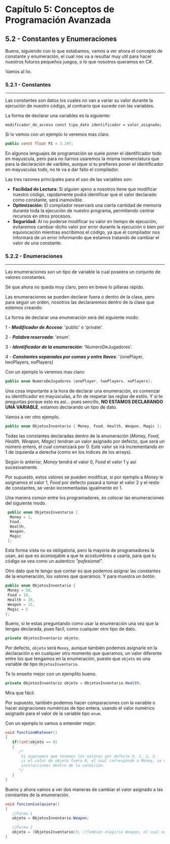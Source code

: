 # Capítulo 5: Conceptos de Programación Avanzada
## 5.2 - Constantes y Enumeraciones
Bueno, siguiendo con lo que estabamos, vamos a ver ahora el concepto de constante y enumeración, el cual nos va a resultar muy util para hacer nuestros futuros pequeños juegos, o lo que nosotros queramos en C#.

Vamos al lio.

### 5.2.1 - Constantes
---
 Las constantes son datos los cuales no van a variar su valor durante la ejecución de nuestro código, al contrario que sucede con las variables.

 La forma de declarar una variables es la siguiente:

 ```
 modificador_de_acceso const tipo_dato identificador = valor_asignado;
 ```

 Si lo vemos con un ejemplo lo veremos mas claro.

 ```c#
 public const float PI = 3.14f;
 ```

 En algunos lenguajes de programación se suele poner el identificador todo en mayuscula, pero para no liarnos usaremos la misma nomenclatura que para la declaración de varibles, aunque si tu prefieres poner el identificador en mayusculas todo, no te va a dar fallo el compilador.

 Las tres razones principales para el uso de las variables son:


  * __Facilidad de Lectura:__ Si alguien ajeno a nosotros tiene que modificar nuestro código, rapidamente podrá identificar que el valor declarado como constante, será inamovible.
  * __Optimización:__ El compilador reservará una cierta cantidad de memoria durante toda la ejecución de nuestro programa, permitiendo centrar recursos en otros procesos.
  * __Seguridad:__ Al no poderse modificar su valor en tiempo de ejecución, evitaremos cambiar dicho valor por error durante la ejecución o bien por equivocación mientras escribimos el código, ya que el compilador nos informará de un error informando que estamos tratando de cambiar el valor de una constante.

### 5.2.2 - Enumeraciones
--- 
 Las enumeraciones son un tipo de variable la cual poseera un conjunto de valores constantes.

 Sé que ahora no queda muy claro, pero en breve lo pillaras rápido.

 Las enumeraciones se pueden declarar fuera o dentro de la clase, pero para seguir un orden, nosotros las declararemos dentro de la clase que estemos creando.

 La forma de declarar una enumeración será del siguiente modo:

  1 - _**Modificador de Acceso**_: 'public' o 'private'.

  2 - _**Palabra reservada**_: 'enum'.

  3 - _**Identificador de la enumeración**_: 'NumeroDeJugadores'.

  4 - _**Constantes separadas por comas y entre llaves**_: '{onePlayer, twoPlayers, noPlayers}

 Con un ejemplo lo veremos mas claro:

  ```c#
  public enum NumeroDeJugadores {onePlayer, twoPlayers, noPlayers};
  ```

 Una cosa importante a la hora de declarar una enumeración, es comenzar su identificador en mayúsculas, a fin de respetar las reglas de estilo. Y si te preguntas porque esto es así... pues sencillo, **NO ESTAMOS DECLARANDO UNA VARIABLE**, estamos declarando un tipo de dato.

 Vamos a ver otro ejemplo.

 ```c#
 public enum ObjetosInventario { Money, Food, Health, Weapon, Magic };
 ```

Todas las constantes declaradas dentro de la enumeración (*Money, Food, Health, Weapon, Magic*) tendran un valor asignado por defecto, que será un número entero, el cual comenzará por 0. Este valor se irá incrementando en 1 de izquierda a derecha (como en los indices de los arrays).

Según lo anterior, *Money* tendrá el valor 0, *Food* el valor 1 y así sucesivamente.

Por supuesto, estos valores se pueden modificar, si por ejemplo a *Money* le asignamos el valor 1, *Food* por defecto pasará a tomar el valor 2 y el resto de constantes, se verán incrementadas igualmente en 1.

Una manera común entre los programadores, es colocar las enumeraciones del siguiente modo.

```c#
 public enum ObjetosInventario {
  Money = 1,
  Food,
  Health,
  Weapon,
  Magic
 };
```

 Esta forma vista no es obligatoria, pero la mayoria de programadores la usan, asi que es aconsejable a que te acostumbres a usarla, para que tu código se vea como un autentico *"pofesional"*.

 Otro dato que te tengo que contar es que podemos asignar las constantes de la enumeración, los valores que queramos. Y para muestra un botón.

 ```c#
 public enum ObjetosInventario {
  Money = 50,
  Food = 10,
  Health = 20,
  Weapon = 15,
  Magic = 5
 };
```

 Bueno, si te estas preguntando como usar la enumeración una vez que la tengas declarada, pues facil, como cualquier otro tipo de dato.

 ```c#
 private ObjetosInventario objeto;
 ```
 Por defecto, `objeto` será `Money`, aunque también podemos asignarle en la declaración o en cualquier otro momento que queramos, un valor diferente entre los que tengamos en la enumeración, puesto que `objeto` es una variable de tipo `ObjetosInventario`.

 Te lo enseño mejor con un ejemplito bueno.

 ```c#
 private ObjetosInventario objeto = ObjetosInventario.Health;
 ```

 Mira que fácil.

 Por supuesto, también podemos hacer comparaciones con la variable o hacer asignaciones numéricas de tipo entera, usando el valor numérico asignado para el valor de la variable tipo `enum`.

 Con un ejemplo lo vamos a entender mejor.

 ```c#
 void functionWhatever()
 {
    if((int)objeto == 0)
    {
       /*
        Si suponemos que tenemos los valores por defecto 0, 1, 2, 3.
        si el valor de objeto fuera 0, el cual corresponde a Money, se ejecutarian las 
        instrucciones dentro de la condición.
       */
    }
 }
```

Bueno y ahora vamos a ver dos maneras de cambiar el valor asignado a las constantes de la enumeración.

 ```c#
 void funcionCualquiera()
 {
    //Forma 1
    objeto = ObjetosInventario.Weapon;

    //Forma 2
    objeto = (ObjetosInventario)3; //Tambien elegiria Weapon, el cual estaba numerado inicialmente como 3, numerados de 0 a n-1
 }
 ```